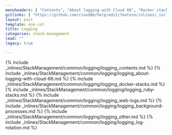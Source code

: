 ```yaml
---
menuheaders: [ "Contents", "About logging with Cloud 66", "Docker stacks", "Ruby stacks", "Web logs", "Background processes", "Other", "Log rotation" ]
gitlinks: [ "https://github.com/cloud66/help/edit/feature/inlines/_includes/_inlines/StackManagement/common/logging/logging_contents.md", "https://github.com/cloud66/help/edit/feature/inlines/_includes/_inlines/StackManagement/common/logging/logging_about-logging-with-cloud-66.md", "https://github.com/cloud66/help/edit/feature/inlines/_includes/_inlines/StackManagement/common/logging/logging_docker-stacks.md", "https://github.com/cloud66/help/edit/feature/inlines/_includes/_inlines/StackManagement/common/logging/logging_ruby-stacks.md", "https://github.com/cloud66/help/edit/feature/inlines/_includes/_inlines/StackManagement/common/logging/logging_web-logs.md", "https://github.com/cloud66/help/edit/feature/inlines/_includes/_inlines/StackManagement/common/logging/logging_background-processes.md", "https://github.com/cloud66/help/edit/feature/inlines/_includes/_inlines/StackManagement/common/logging/logging_other.md", "https://github.com/cloud66/help/edit/feature/inlines/_includes/_inlines/StackManagement/common/logging/logging_log-rotation.md" ]
layout: post
template: one-col
title: Logging
categories: stack-management
lead: ""
legacy: true

---
```


<a name="1"></a>{% include _inlines/StackManagement/common/logging/logging_contents.md %}
<a name="2"></a>{% include _inlines/StackManagement/common/logging/logging_about-logging-with-cloud-66.md %}
<a name="3"></a>{% include _inlines/StackManagement/common/logging/logging_docker-stacks.md %}
<a name="4"></a>{% include _inlines/StackManagement/common/logging/logging_ruby-stacks.md %}
<a name="5"></a>{% include _inlines/StackManagement/common/logging/logging_web-logs.md %}
<a name="6"></a>{% include _inlines/StackManagement/common/logging/logging_background-processes.md %}
<a name="7"></a>{% include _inlines/StackManagement/common/logging/logging_other.md %}
<a name="8"></a>{% include _inlines/StackManagement/common/logging/logging_log-rotation.md %}